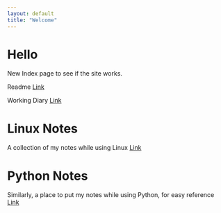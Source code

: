 ```yaml
---
layout: default
title: "Welcome"
---
```


# Hello

New Index page to see if the site works.

Readme [Link](/README.md)

Working Diary [Link](working-diary.md)

# Linux Notes 
A collection of my notes while using Linux [Link](notes/linux.md)

# Python Notes

Similarly, a place to put my notes while using Python, for easy reference [Link](notes/python.md)